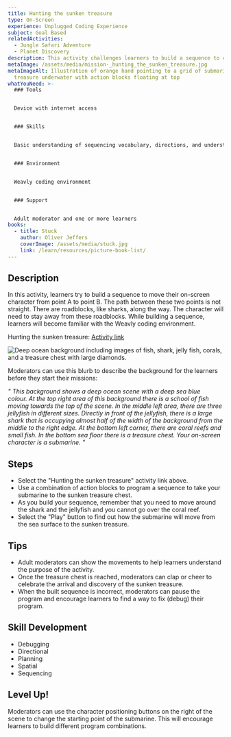 ```yaml
---
title: Hunting the sunken treasure
type: On-Screen
experience: Unplugged Coding Experience
subject: Goal Based
relatedActivities:
  - Jungle Safari Adventure
  - Planet Discovery
description: This activity challenges learners to build a sequence to complete a mission.
metaImage: /assets/media/mission-_hunting_the_sunken_treasure.jpg
metaImageAlt: Illustration of orange hand pointing to a grid of submarine and
  treasure underwater with action blocks floating at top
whatYouNeed: >-
  ### Tools


  Device with internet access


  ### Skills


  Basic understanding of sequencing vocabulary, directions, and understanding of the selected coding environment


  ### Environment


  Weavly coding environment


  ### Support


  Adult moderator and one or more learners
books:
  - title: Stuck
    author: Oliver Jeffers
    coverImage: /assets/media/stuck.jpg
    link: /learn/resources/picture-book-list/
---
```

## Description

In this activity, learners try to build a sequence to move their on-screen character from point A to point B. The path between these two points is not straight. There are roadblocks, like sharks, along the way. The character will need to stay away from these roadblocks. While building a sequence, learners will become familiar with the Weavly coding environment.

Hunting the sunken treasure: [Activity link](https://create.weavly.org/?v=0.9&t=mixed&w=DeepOcean&p=&c=abb&a=123456ABDabd)

![Deep ocean background including images of fish, shark, jelly fish, corals, and a treasure chest with large diamonds. ](/assets/media/deep-ocean.svg "Hunting the sunken treasure")

Moderators can use this blurb to describe the background for the learners before they start their missions:

*" This background shows a deep ocean scene with a deep sea blue colour. At the top right area of this background there is a school of fish moving towards the top of the scene. In the middle left area, there are three jellyfish in different sizes. Directly in front of the jellyfish, there is a large shark that is occupying almost half of the width of the background from the middle to the right edge. At the bottom left corner, there are coral reefs and small fish. In the bottom sea floor there is a treasure chest. Your on-screen character is a submarine. "*

## Steps

* Select the "Hunting the sunken treasure" activity link above.
* Use a combination of action blocks to program a sequence to take your submarine to the sunken treasure chest. 
* As you build your sequence, remember that you need to move around the shark and the jellyfish and you cannot go over the coral reef.
* Select the "Play" button to find out how the submarine will move from the sea surface to the sunken treasure.

## Tips

* Adult moderators can show the movements to help learners understand the purpose of the activity.
* Once the treasure chest is reached, moderators can clap or cheer to celebrate the arrival and discovery of the sunken treasure.
* When the built sequence is incorrect, moderators can pause the program and encourage learners to find a way to fix (debug) their program.

## Skill Development

* Debugging
* Directional
* Planning
* Spatial
* Sequencing

## Level Up!

Moderators can use the character positioning buttons on the right of the scene to change the starting point of the submarine. This will encourage learners to build different program combinations.

<img src="https://code.org/api/hour/begin_weavly.png" class="visually-hidden" alt="" width="0" height="0" />